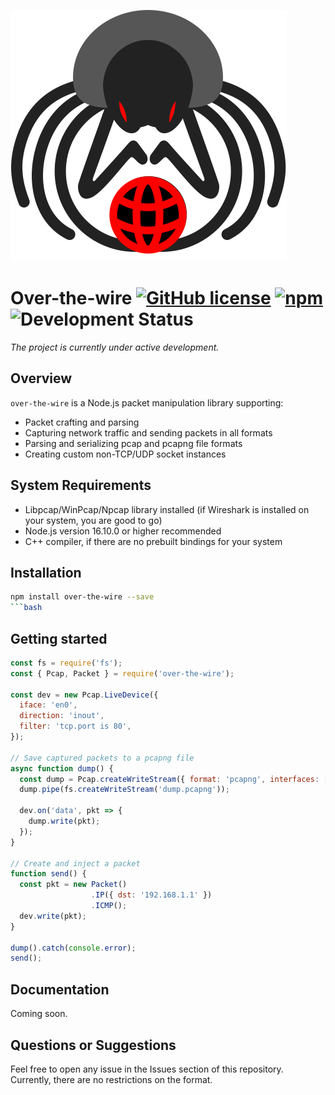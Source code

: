 ![Logo](assets/s1.svg)

# Over-the-wire [![GitHub license](https://img.shields.io/github/license/vaguue/over-the-wire?style=flat)](https://github.com/vaguue/over-the-wire/blob/main/LICENSE) [![npm](https://img.shields.io/npm/v/over-the-wire)](https://www.npmjs.com/package/over-the-wire) ![Development Status](https://img.shields.io/badge/status-in_development-orange)

*The project is currently under active development.*

## Overview
`over-the-wire` is a Node.js packet manipulation library supporting:
- Packet crafting and parsing
- Capturing network traffic and sending packets in all formats
- Parsing and serializing pcap and pcapng file formats
- Creating custom non-TCP/UDP socket instances

## System Requirements
- Libpcap/WinPcap/Npcap library installed (if Wireshark is installed on your system, you are good to go)
- Node.js version 16.10.0 or higher recommended
- C++ compiler, if there are no prebuilt bindings for your system

## Installation

```bash
npm install over-the-wire --save
```bash
```

## Getting started

```javascript
const fs = require('fs');
const { Pcap, Packet } = require('over-the-wire');

const dev = new Pcap.LiveDevice({
  iface: 'en0',
  direction: 'inout',
  filter: 'tcp.port is 80',
});

// Save captured packets to a pcapng file
async function dump() {
  const dump = Pcap.createWriteStream({ format: 'pcapng', interfaces: [dev.iface] });
  dump.pipe(fs.createWriteStream('dump.pcapng'));

  dev.on('data', pkt => {
    dump.write(pkt);
  });
}

// Create and inject a packet
function send() {
  const pkt = new Packet()
                  .IP({ dst: '192.168.1.1' })
                  .ICMP();
  dev.write(pkt);
}

dump().catch(console.error);
send();
```

## Documentation

Coming soon.

## Questions or Suggestions
Feel free to open any issue in the Issues section of this repository. Currently, there are no restrictions on the format.
